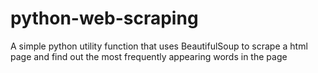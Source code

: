 # python-web-scraping
A simple python utility function that uses BeautifulSoup to scrape a html page and find out the most frequently appearing words in the page
